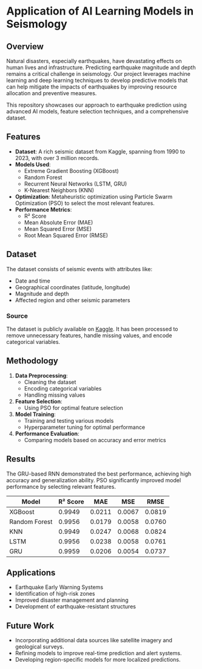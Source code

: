 # Application of AI Learning Models in Seismology

## Overview

Natural disasters, especially earthquakes, have devastating effects on human lives and infrastructure. Predicting earthquake magnitude and depth remains a critical challenge in seismology. Our project leverages machine learning and deep learning techniques to develop predictive models that can help mitigate the impacts of earthquakes by improving resource allocation and preventive measures.

This repository showcases our approach to earthquake prediction using advanced AI models, feature selection techniques, and a comprehensive dataset.

## Features

- **Dataset**: A rich seismic dataset from Kaggle, spanning from 1990 to 2023, with over 3 million records.
- **Models Used**:
  - Extreme Gradient Boosting (XGBoost)
  - Random Forest
  - Recurrent Neural Networks (LSTM, GRU)
  - K-Nearest Neighbors (KNN)
- **Optimization**: Metaheuristic optimization using Particle Swarm Optimization (PSO) to select the most relevant features.
- **Performance Metrics**:
  - R² Score
  - Mean Absolute Error (MAE)
  - Mean Squared Error (MSE)
  - Root Mean Squared Error (RMSE)

## Dataset

The dataset consists of seismic events with attributes like:
- Date and time
- Geographical coordinates (latitude, longitude)
- Magnitude and depth
- Affected region and other seismic parameters

### Source

The dataset is publicly available on [Kaggle]([https://www.kaggle.com/](https://www.kaggle.com/datasets/alessandrolobello/the-ultimate-earthquake-dataset-from-1990-2023)). It has been processed to remove unnecessary features, handle missing values, and encode categorical variables.

## Methodology

1. **Data Preprocessing**:
   - Cleaning the dataset
   - Encoding categorical variables
   - Handling missing values
2. **Feature Selection**:
   - Using PSO for optimal feature selection
3. **Model Training**:
   - Training and testing various models
   - Hyperparameter tuning for optimal performance
4. **Performance Evaluation**:
   - Comparing models based on accuracy and error metrics

## Results

The GRU-based RNN demonstrated the best performance, achieving high accuracy and generalization ability. PSO significantly improved model performance by selecting relevant features.

| Model              | R² Score | MAE   | MSE   | RMSE  |
|--------------------|----------|-------|-------|-------|
| XGBoost            | 0.9949   | 0.0211| 0.0067| 0.0819|
| Random Forest      | 0.9956   | 0.0179| 0.0058| 0.0760|
| KNN                | 0.9949   | 0.0247| 0.0068| 0.0824|
| LSTM               | 0.9956   | 0.0238| 0.0058| 0.0761|
| GRU                | 0.9959   | 0.0206| 0.0054| 0.0737|

## Applications

- Earthquake Early Warning Systems
- Identification of high-risk zones
- Improved disaster management and planning
- Development of earthquake-resistant structures

## Future Work

- Incorporating additional data sources like satellite imagery and geological surveys.
- Refining models to improve real-time prediction and alert systems.
- Developing region-specific models for more localized predictions.

